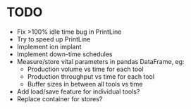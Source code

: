 TODO
====

- Fix >100% idle time bug in PrintLine
- Try to speed up PrintLine
- Implement ion implant
- Implement down-time schedules
- Measure/store vital parameters in pandas DataFrame, eg:
  - Production volume vs time for each tool
  - Production throughput vs time for each tool
  - Buffer sizes in between all tools vs time
- Add load/save feature for individual tools?
- Replace container for stores?
